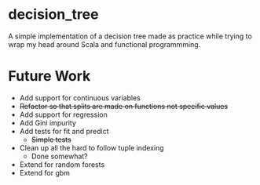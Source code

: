 # decision_tree
A simple implementation of a decision tree made as practice while trying to wrap my head around Scala and functional programmming.

# Future Work
- Add support for continuous variables
- ~~Refactor so that splits are made on functions not specific values~~
- Add support for regression
- Add Gini impurity
- Add tests for fit and predict
  * ~~Simple tests~~
- Clean up all the hard to follow tuple indexing
  * Done somewhat?
- Extend for random forests
- Extend for gbm

